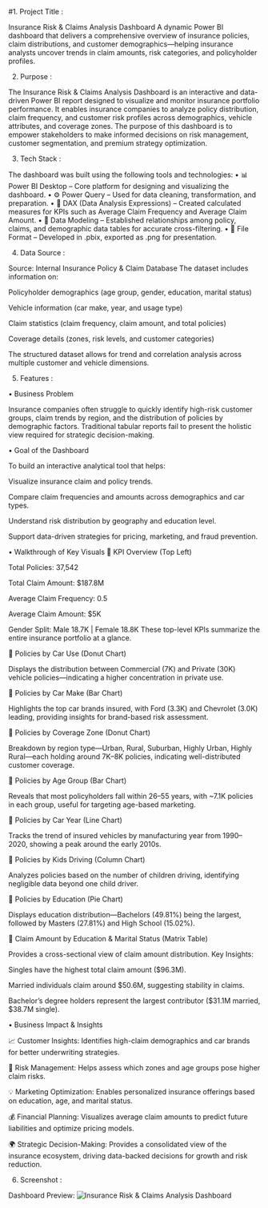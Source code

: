 #1. Project Title :

Insurance Risk & Claims Analysis Dashboard
A dynamic Power BI dashboard that delivers a comprehensive overview of insurance policies, claim distributions, and customer demographics—helping insurance analysts uncover trends in claim amounts, risk categories, and policyholder profiles.

2. Purpose :

The Insurance Risk & Claims Analysis Dashboard is an interactive and data-driven Power BI report designed to visualize and monitor insurance portfolio performance. It enables insurance companies to analyze policy distribution, claim frequency, and customer risk profiles across demographics, vehicle attributes, and coverage zones.
The purpose of this dashboard is to empower stakeholders to make informed decisions on risk management, customer segmentation, and premium strategy optimization.

3. Tech Stack :

The dashboard was built using the following tools and technologies:
• 📊 Power BI Desktop – Core platform for designing and visualizing the dashboard.
• ⚙️ Power Query – Used for data cleaning, transformation, and preparation.
• 🧮 DAX (Data Analysis Expressions) – Created calculated measures for KPIs such as Average Claim Frequency and Average Claim Amount.
• 🧩 Data Modeling – Established relationships among policy, claims, and demographic data tables for accurate cross-filtering.
• 📁 File Format – Developed in .pbix, exported as .png for presentation.

4. Data Source :

Source: Internal Insurance Policy & Claim Database
The dataset includes information on:

Policyholder demographics (age group, gender, education, marital status)

Vehicle information (car make, year, and usage type)

Claim statistics (claim frequency, claim amount, and total policies)

Coverage details (zones, risk levels, and customer categories)

The structured dataset allows for trend and correlation analysis across multiple customer and vehicle dimensions.

5. Features :
   
• Business Problem

Insurance companies often struggle to quickly identify high-risk customer groups, claim trends by region, and the distribution of policies by demographic factors. Traditional tabular reports fail to present the holistic view required for strategic decision-making.

• Goal of the Dashboard

To build an interactive analytical tool that helps:

Visualize insurance claim and policy trends.

Compare claim frequencies and amounts across demographics and car types.

Understand risk distribution by geography and education level.

Support data-driven strategies for pricing, marketing, and fraud prevention.

• Walkthrough of Key Visuals
🔹 KPI Overview (Top Left)

Total Policies: 37,542

Total Claim Amount: $187.8M

Average Claim Frequency: 0.5

Average Claim Amount: $5K

Gender Split: Male 18.7K | Female 18.8K
These top-level KPIs summarize the entire insurance portfolio at a glance.

🔹 Policies by Car Use (Donut Chart)

Displays the distribution between Commercial (7K) and Private (30K) vehicle policies—indicating a higher concentration in private use.

🔹 Policies by Car Make (Bar Chart)

Highlights the top car brands insured, with Ford (3.3K) and Chevrolet (3.0K) leading, providing insights for brand-based risk assessment.

🔹 Policies by Coverage Zone (Donut Chart)

Breakdown by region type—Urban, Rural, Suburban, Highly Urban, Highly Rural—each holding around 7K–8K policies, indicating well-distributed customer coverage.

🔹 Policies by Age Group (Bar Chart)

Reveals that most policyholders fall within 26–55 years, with ~7.1K policies in each group, useful for targeting age-based marketing.

🔹 Policies by Car Year (Line Chart)

Tracks the trend of insured vehicles by manufacturing year from 1990–2020, showing a peak around the early 2010s.

🔹 Policies by Kids Driving (Column Chart)

Analyzes policies based on the number of children driving, identifying negligible data beyond one child driver.

🔹 Policies by Education (Pie Chart)

Displays education distribution—Bachelors (49.81%) being the largest, followed by Masters (27.81%) and High School (15.02%).

🔹 Claim Amount by Education & Marital Status (Matrix Table)

Provides a cross-sectional view of claim amount distribution.
Key Insights:

Singles have the highest total claim amount ($96.3M).

Married individuals claim around $50.6M, suggesting stability in claims.

Bachelor’s degree holders represent the largest contributor ($31.1M married, $38.7M single).

• Business Impact & Insights

📈 Customer Insights: Identifies high-claim demographics and car brands for better underwriting strategies.

🧠 Risk Management: Helps assess which zones and age groups pose higher claim risks.

💡 Marketing Optimization: Enables personalized insurance offerings based on education, age, and marital status.

💰 Financial Planning: Visualizes average claim amounts to predict future liabilities and optimize pricing models.

🌍 Strategic Decision-Making: Provides a consolidated view of the insurance ecosystem, driving data-backed decisions for growth and risk reduction.

6. Screenshot :

Dashboard Preview:
![Insurance Risk & Claims Analysis Dashboard](https://raw.githubusercontent.com/adnanspartan/insurance-risk-analysis/main/assets/Snapshot%20of%20the%20Dashboard.png)
